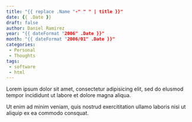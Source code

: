 ```yaml
---
title: "{{ replace .Name "-" " " | title }}"
date: {{ .Date }}
draft: false
author: Daniel Ramirez
year: "{{ dateFormat "2006" .Date }}"
month: "{{ dateFormat "2006/01" .Date }}"
categories:
 - Personal
 - Thoughts
tags:
 - software
 - html
---
```


Lorem ipsum dolor sit amet, consectetur adipisicing elit, sed do elusmod tempor incididunt ut labore et dolore magna aliqua.

<!--more-->

Ut enim ad minim veniam, quis nostrud exercititation ullamo laboris nisi ut aliquip ex ea commodo consquat.
